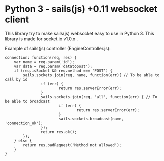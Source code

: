 # Python 3 - sails(js) +0.11 websocket client
This library try to make sails(js) websocket easy to use in Python 3. This library is made for socket.io v1.0.x .

Example of sails(js) controller (EngineController.js):

	connection: function(req, res) {
		var name = req.param('id');
		var data = req.param('datatopost');
        if (req.isSocket && req.method === 'POST') {
            sails.sockets.join(req, name, function(err){ // To be able to call by id
                    if (err) {
                            return res.serverError(err);
                    }
                    sails.sockets.join(req, 'all', function(err) { // To be able to broadcast
                            if (err) {
                                    return res.serverError(err);
                            }
                            sails.sockets.broadcast(name, 'connection_ok');
                    });
                    return res.ok();
            });
        } else {
        	return res.badRequest('Method not allowed');
        }
	}
